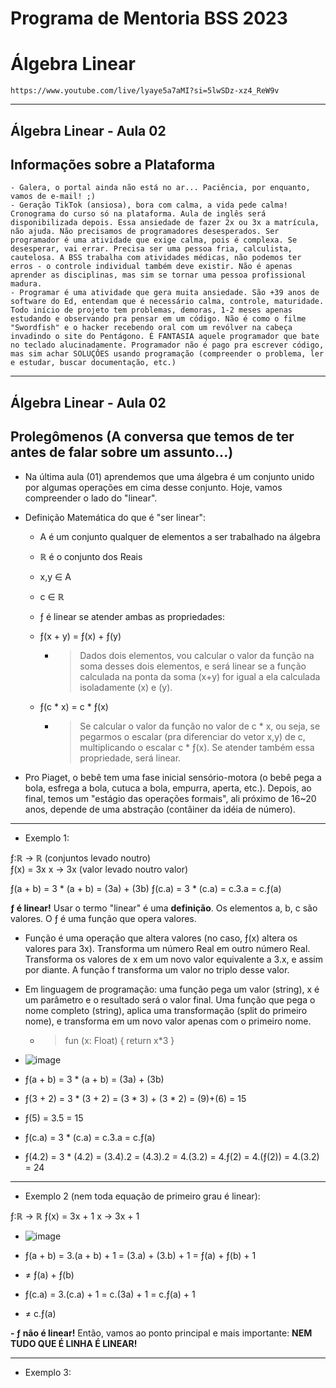 # Programa de Mentoria BSS 2023
# Álgebra Linear

```https://www.youtube.com/live/lyaye5a7aMI?si=5lwSDz-xz4_ReW9v```

___

## Álgebra Linear - Aula 02

## Informações sobre a Plataforma

```
- Galera, o portal ainda não está no ar... Paciência, por enquanto, vamos de e-mail! ;) 
- Geração TikTok (ansiosa), bora com calma, a vida pede calma! Cronograma do curso só na plataforma. Aula de inglês será disponibilizada depois. Essa ansiedade de fazer 2x ou 3x a matrícula, não ajuda. Não precisamos de programadores desesperados. Ser programador é uma atividade que exige calma, pois é complexa. Se desesperar, vai errar. Precisa ser uma pessoa fria, calculista, cautelosa. A BSS trabalha com atividades médicas, não podemos ter erros - o controle individual também deve existir. Não é apenas aprender as disciplinas, mas sim se tornar uma pessoa profissional madura. 
- Programar é uma atividade que gera muita ansiedade. São +39 anos de software do Ed, entendam que é necessário calma, controle, maturidade. Todo início de projeto tem problemas, demoras, 1-2 meses apenas estudando e observando pra pensar em um código. Não é como o filme "Swordfish" e o hacker recebendo oral com um revólver na cabeça invadindo o site do Pentágono. É FANTASIA aquele programador que bate no teclado alucinadamente. Programador não é pago pra escrever código, mas sim achar SOLUÇÔES usando programação (compreender o problema, ler e estudar, buscar documentação, etc.)  
```

___

## Álgebra Linear - Aula 02

## Prolegômenos (A conversa que temos de ter antes de falar sobre um assunto...)

- Na última aula (01) aprendemos que uma álgebra é um conjunto unido por algumas operações em cima desse conjunto. Hoje, vamos compreender o lado do "linear".
- Definição Matemática do que é "ser linear":

  - A é um conjunto qualquer de elementos a ser trabalhado na álgebra
  - ℝ é o conjunto dos Reais

  - x,y ∈ A
  - c ∈ ℝ

  - ƒ é linear se atender ambas as propriedades:
  - ƒ(x + y) = ƒ(x) + ƒ(y)
    - > Dados dois elementos, vou calcular o valor da função na soma desses dois elementos, e será linear se a função calculada na ponta da soma (x+y) for igual a ela calculada isoladamente (x) e (y).  
  - ƒ(c * x) = c * ƒ(x)
    - > Se calcular o valor da função no valor de c * x, ou seja, se pegarmos o escalar (pra diferenciar do vetor x,y) de c, multiplicando o escalar c * ƒ(x). Se atender também essa propriedade, será linear. 

- Pro Piaget, o bebê tem uma fase inicial sensório-motora (o bebê pega a bola, esfrega a bola, cutuca a bola, empurra, aperta, etc.). Depois, ao final, temos um "estágio das operações formais", ali próximo de 16~20 anos, depende de uma abstração (contâiner da idéia de número).  

___

- Exemplo 1:

ƒ:ℝ → ℝ (conjuntos levado noutro)      
  ƒ(x) = 3x
  x → 3x (valor levado noutro valor)

ƒ(a + b) = 3 * (a + b) = (3a) + (3b)
ƒ(c.a) = 3 * (c.a) = c.3.a = c.ƒ(a)

**ƒ é linear!** Usar o termo "linear" é uma **definição**. Os elementos a, b, c são valores. O ƒ é uma função que opera valores.

- Função é uma operação que altera valores (no caso, ƒ(x) altera os valores para 3x). Transforma um número Real em outro número Real. Transforma os valores de x em um novo valor equivalente a 3.x, e assim por diante. A função f transforma um valor no triplo desse valor.
- Em linguagem de programação: uma função pega um valor (string), x é um parâmetro e o resultado será o valor final. Uma função que pega o nome completo (string), aplica uma transformação (split do primeiro nome), e transforma em um novo valor apenas com o primeiro nome.
  - > fun (x: Float) { return x*3 } 

- ![image](https://github.com/danielmassita/2023-Mentoria-BSS/assets/111195175/cbcfb578-8221-45ac-ba4c-ebef7f666088)

- ƒ(a + b) = 3 * (a + b) = (3a) + (3b)
- ƒ(3 + 2) = 3 * (3 + 2) = (3 * 3) + (3 * 2) = (9)+(6) = 15
- ƒ(5) = 3.5 = 15

- ƒ(c.a) = 3 * (c.a) = c.3.a = c.ƒ(a)
- ƒ(4.2) = 3 * (4.2) = (3.4).2 = (4.3).2 = 4.(3.2) = 4.ƒ(2) = 4.(ƒ(2)) = 4.(3.2) = 24

___

- Exemplo 2 (nem toda equação de primeiro grau é linear):

ƒ:ℝ → ℝ      ƒ(x) = 3x + 1
  x → 3x + 1

- ![image](https://github.com/danielmassita/2023-Mentoria-BSS/assets/111195175/a11fd40c-1ccd-401d-8ae7-02eaf0aca7c3)

- ƒ(a + b) = 3.(a + b) + 1 = (3.a) + (3.b) + 1 = ƒ(a) + ƒ(b) + 1
- ≠ ƒ(a) + ƒ(b)

- ƒ(c.a) = 3.(c.a) + 1 = c.(3a) + 1 = c.ƒ(a) + 1
- ≠ c.ƒ(a)

**- ƒ não é linear!** Então, vamos ao ponto principal e mais importante: **NEM TUDO QUE É LINHA É LINEAR!**

___

- Exemplo 3:

